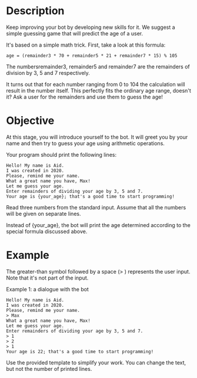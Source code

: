 #  Description

Keep improving your bot by developing new skills for it. We suggest a simple guessing game that will predict the age of a user.

It's based on a simple math trick. First, take a look at this formula:

    age = (remainder3 * 70 + remainder5 * 21 + remainder7 * 15) % 105

The numbersremainder3, remainder5 and remainder7 are the remainders of division by 3, 5 and 7 respectively.

It turns out that for each number ranging from 0 to 104 the calculation will result in the number itself. This perfectly fits the ordinary age range, doesn't it? Ask a user for the remainders and use them to guess the age!
#  Objective

At this stage, you will introduce yourself to the bot. It will greet you by your name and then try to guess your age using arithmetic operations.

Your program should print the following lines:

    Hello! My name is Aid.
    I was created in 2020.
    Please, remind me your name.
    What a great name you have, Max!
    Let me guess your age.
    Enter remainders of dividing your age by 3, 5 and 7.
    Your age is {your_age}; that's a good time to start programming!

Read three numbers from the standard input. Assume that all the numbers will be given on separate lines.

Instead of {your_age}, the bot will print the age determined according to the special formula discussed above.
#  Example

The greater-than symbol followed by a space (> ) represents the user input. Note that it's not part of the input.

Example 1: a dialogue with the bot

    Hello! My name is Aid.
    I was created in 2020.
    Please, remind me your name.
    > Max
    What a great name you have, Max!
    Let me guess your age.
    Enter remainders of dividing your age by 3, 5 and 7.
    > 1
    > 2
    > 1
    Your age is 22; that's a good time to start programming!

Use the provided template to simplify your work. You can change the text, but not the number of printed lines.